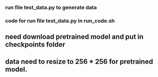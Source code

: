 ### run file test_data.py to generate data
### code for run file test_data.py in run_code.sh
## need download pretrained model and put in checkpoints folder
## data need to resize to 256 * 256 for pretrained model.